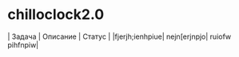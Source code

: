 # chilloclock2.0
| Задача | Описание | Статус |                                                                                                                                     |fjerjh;ienhpiue| nejn[erjnpjo| ruiofw  pihfnpiw|
